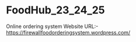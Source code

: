 # FoodHub_23_24_25
Online ordering system <n>
Website URL:- https://firewallfoodorderingsystem.wordpress.com/
